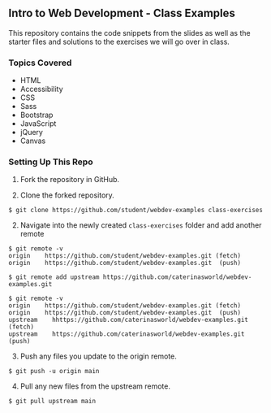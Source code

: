## Intro to Web Development - Class Examples

This repository contains the code snippets from the slides as well as the starter files and solutions to the exercises we will go over in class.


### Topics Covered

- HTML
- Accessibility
- CSS
- Sass
- Bootstrap
- JavaScript
- jQuery
- Canvas

### Setting Up This Repo

1. Fork the repository in GitHub.

2. Clone the forked repository.

```console
$ git clone https://github.com/student/webdev-examples class-exercises
```

2. Navigate into the newly created `class-exercises` folder and add another remote

```console
$ git remote -v
origin	  https://github.com/student/webdev-examples.git (fetch)
origin	  https://github.com/student/webdev-examples.git  (push)

$ git remote add upstream https://github.com/caterinasworld/webdev-examples.git

$ git remote -v
origin	  https://github.com/student/webdev-examples.git (fetch)
origin	  https://github.com/student/webdev-examples.git  (push)
upstream	hhttps://github.com/caterinasworld/webdev-examples.git (fetch)
upstream	https://github.com/caterinasworld/webdev-examples.git (push)
```

3. Push any files you update to the origin remote.

```console
$ git push -u origin main
```

4. Pull any new files from the upstream remote.

```console
$ git pull upstream main
```
